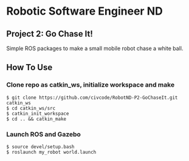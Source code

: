 # Robotic Software Engineer ND 
## Project 2: Go Chase It!

Simple ROS packages to make a small mobile robot chase a white ball.

## How To Use

### Clone repo as catkin_ws, initialize workspace and make
```
$ git clone https://github.com/civcode/RobotND-P2-GoChaseIt.git catkin_ws
$ cd catkin_ws/src 
$ catkin_init_workspace
$ cd .. && catkin_make
```

### Launch ROS and Gazebo
```
$ source devel/setup.bash
$ roslaunch my_robot world.launch
```
